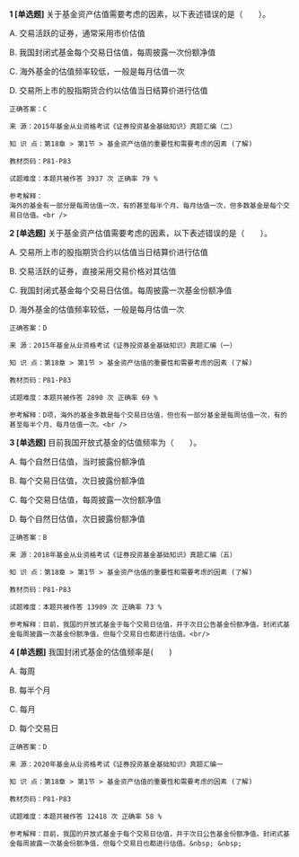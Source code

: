 **1 [单选题]** 
关于基金资产估值需要考虑的因素，以下表述错误的是（　　）。

A. 交易活跃的证券，通常采用市价估值

B. 我国封闭式基金每个交易日估值，每周披露一次份额净值

C. 海外基金的估值频率较低，一般是每月估值一次

D. 交易所上市的股指期货合约以估值当日结算价进行估值

```
正确答案：C

来 源：2015年基金从业资格考试《证券投资基金基础知识》真题汇编（二）

知 识 点：第18章 > 第1节 > 基金资产估值的重要性和需要考虑的因素 (了解)

教材页码：P81-P83

试题难度：本题共被作答 3937 次 正确率 79 %

参考解释：
海外的基金有一部分是每周估值一次，有的甚至每半个月、每月估值一次，但多数基金是每个交易日估值。<br />

```


**2 [单选题]** 关于基金资产估值需要考虑的因素，以下表述错误的是（　　）。

A. 交易所上市的股指期货合约以估值当日结算价进行估值

B. 交易活跃的证券，直接采用交易价格对其估值

C. 我国封闭式基金每个交易日估值。每周披露一次基金份额净值

D. 海外基金的估值频率较低，一般是每月估值一次

```
正确答案：D

来 源：2015年基金从业资格考试《证券投资基金基础知识》真题汇编（一）

知 识 点：第18章 > 第1节 > 基金资产估值的重要性和需要考虑的因素 (了解)

教材页码：P81-P83

试题难度：本题共被作答 2890 次 正确率 69 %

参考解释：D项，海外的基金多数是每个交易日估值，但也有一部分基金是每周估值一次，有的甚至每半个月、每月估值一次。<br />

```


**3 [单选题]** 目前我国开放式基金的估值频率为（　　）。

A. 每个自然日估值，当时披露份额净值

B. 每个交易日估值，次日披露份额净值

C. 每个交易日估值，每周披露一次份额净值

D. 每个自然日估值，次日披露份额净值<br/>

```
正确答案：B

来 源：2018年基金从业资格考试《证券投资基金基础知识》真题汇编（五）

知 识 点：第18章 > 第1节 > 基金资产估值的重要性和需要考虑的因素 (了解)

教材页码：P81-P83

试题难度：本题共被作答 13989 次 正确率 73 %

参考解释：目前，我国的开放式基金于每个交易日估值，并于次日公告基金份额净值。封闭式基金每周披露一次基金份额净值，但每个交易日也都进行估值。<br/>
```


**4 [单选题]** 我国封闭式基金的估值频率是(&emsp;&emsp;)

A. 每周

B. 每半个月

C. 每月

D. 每个交易日

```
正确答案：D

来 源：2020年基金从业资格考试《证券投资基金基础知识》真题汇编一

知 识 点：第18章 > 第1节 > 基金资产估值的重要性和需要考虑的因素 (了解)

教材页码：P81-P83

试题难度：本题共被作答 12418 次 正确率 58 %

参考解释：目前，我国的开放式基金于每个交易日估值，并于次日公告基金份额净值。封闭式基金每周披露一次基金份额净值，但每个交易日也都进行估值。&nbsp; &nbsp;
```

